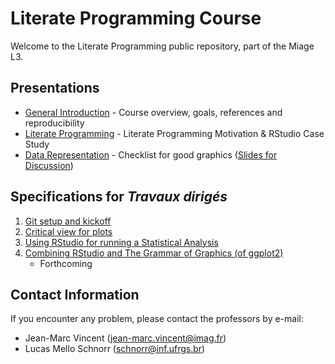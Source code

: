 # Literate Programming Course

Welcome to the Literate Programming public repository, part of the Miage L3.

## Presentations

- [General Introduction](./Presentation/0-Introduction/Transp-Prog-Lit-2017.pdf) - Course overview, goals, references and reproducibility
- [Literate Programming](./Presentation/1-LitProg/1-LitProg.pdf) - Literate Programming Motivation & RStudio Case Study
- [Data Representation](./Presentation/2-Visualization/main/Visualisation.2017.02.07.pdf) - Checklist for good graphics ([Slides for Discussion](./Presentation/2-Visualization/2-Visualization.pdf))

## Specifications for *Travaux dirigés*

1. [Git setup and kickoff](./TD1.espec.md)
2. [Critical view for plots](./TD2.espec.md)
3. [Using RStudio for running a Statistical Analysis](./TD3.espec.md)
4. [Combining RStudio and The Grammar of Graphics (of ggplot2)](./TD4.espec.md)
   - Forthcoming

## Contact Information

If you encounter any problem, please contact the professors by e-mail:
- Jean-Marc Vincent (jean-marc.vincent@imag.fr)
- Lucas Mello Schnorr (schnorr@inf.ufrgs.br)
